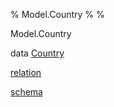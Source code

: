 % Model.Country
% 
% 

Model.Country

data [Country](Model-Country.html#t:Country)

[relation](Model-Country.html#v:relation)

[schema](Model-Country.html#v:schema)
